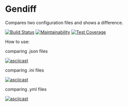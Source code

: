 # Gendiff
Compares two configuration files and shows a difference.

[![Build Status](https://travis-ci.org/Onlyal33/backend-project-lvl2.svg?branch=master)](https://travis-ci.org/Onlyal33/backend-project-lvl2)
[![Maintainability](https://api.codeclimate.com/v1/badges/e965dd7e0fafc756966f/maintainability)](https://codeclimate.com/github/Onlyal33/backend-project-lvl2/maintainability)
[![Test Coverage](https://api.codeclimate.com/v1/badges/e965dd7e0fafc756966f/test_coverage)](https://codeclimate.com/github/Onlyal33/backend-project-lvl2/test_coverage)

How to use:

comparing .json files

[![asciicast](https://asciinema.org/a/PdpuqfVHErMpG9Zka4wjRwEIN.svg)](https://asciinema.org/a/PdpuqfVHErMpG9Zka4wjRwEIN)

comparing .ini files

[![asciicast](https://asciinema.org/a/lp25o1ofzNWKUsufD8GAO0nWW.svg)](https://asciinema.org/a/lp25o1ofzNWKUsufD8GAO0nWW)

comparing .yml files

[![asciicast](https://asciinema.org/a/R9djae50Bhfl8MEumdNvOuY5i.svg)](https://asciinema.org/a/R9djae50Bhfl8MEumdNvOuY5i)
